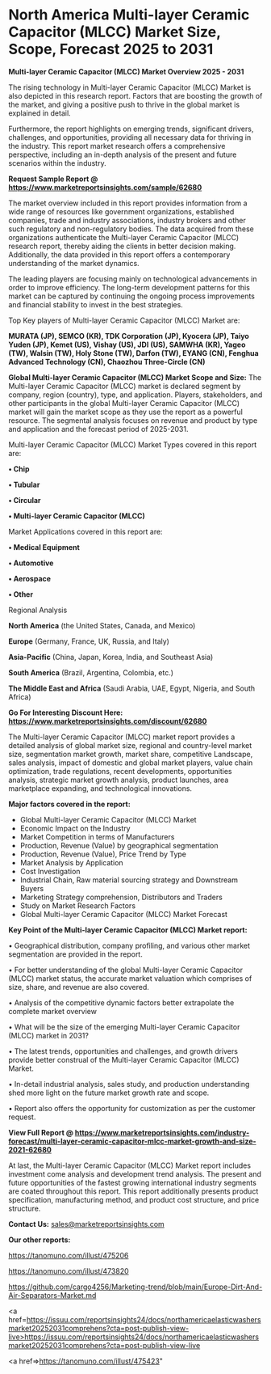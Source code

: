 # North America Multi-layer Ceramic Capacitor (MLCC) Market Size, Scope, Forecast 2025 to 2031

<Strong> Multi-layer Ceramic Capacitor (MLCC) Market Overview 2025 - 2031</strong>

The rising technology in Multi-layer Ceramic Capacitor (MLCC) Market is also depicted in this research report. Factors that are boosting the growth of the market, and giving a positive push to thrive in the global market is explained in detail.

Furthermore, the report highlights on emerging trends, significant drivers, challenges, and opportunities, providing all necessary data for thriving in the industry. This report market research offers a comprehensive perspective, including an in-depth analysis of the present and future scenarios within the industry.

<strong>Request Sample Report @ <a href=https://www.marketreportsinsights.com/sample/62680>https://www.marketreportsinsights.com/sample/62680</a></strong>

The market overview included in this report provides information from a wide range of resources like government organizations, established companies, trade and industry associations, industry brokers and other such regulatory and non-regulatory bodies. The data acquired from these organizations authenticate the Multi-layer Ceramic Capacitor (MLCC) research report, thereby aiding the clients in better decision making. Additionally, the data provided in this report offers a contemporary understanding of the market dynamics.

The leading players are focusing mainly on technological advancements in order to improve efficiency. The long-term development patterns for this market can be captured by continuing the ongoing process improvements and financial stability to invest in the best strategies.

Top Key players of Multi-layer Ceramic Capacitor (MLCC) Market are:

<strong>MURATA (JP), SEMCO (KR), TDK Corporation (JP), Kyocera (JP), Taiyo Yuden (JP), Kemet (US), Vishay (US), JDI (US), SAMWHA (KR), Yageo (TW), Walsin (TW), Holy Stone (TW), Darfon (TW), EYANG (CN), Fenghua Advanced Technology (CN), Chaozhou Three-Circle (CN)</strong>

<strong><b>Global Multi-layer Ceramic Capacitor (MLCC) Market Scope and Size:</b></strong>
The Multi-layer Ceramic Capacitor (MLCC) market is declared segment by company, region (country), type, and application. Players, stakeholders, and other participants in the global Multi-layer Ceramic Capacitor (MLCC) market will gain the market scope as they use the report as a powerful resource. The segmental analysis focuses on revenue and product by type and application and the forecast period of 2025-2031.

Multi-layer Ceramic Capacitor (MLCC) Market Types covered in this report are:

<strong>• Chip

• Tubular

• Circular

• Multi-layer Ceramic Capacitor (MLCC)</strong>

Market Applications covered in this report are:

<strong>• Medical Equipment

• Automotive

• Aerospace

• Other</strong> 

Regional Analysis

<strong>North America</strong> (the United States, Canada, and Mexico)

<strong>Europe</strong> (Germany, France, UK, Russia, and Italy)

<strong>Asia-Pacific</strong> (China, Japan, Korea, India, and Southeast Asia)

<strong>South America</strong> (Brazil, Argentina, Colombia, etc.)

<strong>The Middle East and Africa</strong> (Saudi Arabia, UAE, Egypt, Nigeria, and South Africa)

<strong>Go For Interesting Discount Here: <a href=https://www.marketreportsinsights.com/discount/62680>https://www.marketreportsinsights.com/discount/62680</a></strong>

The Multi-layer Ceramic Capacitor (MLCC) market report provides a detailed analysis of global market size, regional and country-level market size, segmentation market growth, market share, competitive Landscape, sales analysis, impact of domestic and global market players, value chain optimization, trade regulations, recent developments, opportunities analysis, strategic market growth analysis, product launches, area marketplace expanding, and technological innovations.

<strong><b>Major factors covered in the report:</b></strong>
<ul>
  <li>Global Multi-layer Ceramic Capacitor (MLCC) Market </li>
  <li>Economic Impact on the Industry</li>
  <li>Market Competition in terms of Manufacturers</li>
  <li>Production, Revenue (Value) by geographical segmentation</li>
  <li>Production, Revenue (Value), Price Trend by Type</li>
  <li>Market Analysis by Application</li>
  <li>Cost Investigation</li>
  <li>Industrial Chain, Raw material sourcing strategy and Downstream Buyers</li>
  <li>Marketing Strategy comprehension, Distributors and Traders</li>
  <li>Study on Market Research Factors</li>
  <li>Global Multi-layer Ceramic Capacitor (MLCC) Market Forecast</li>
</ul>

<strong><b>Key Point of the Multi-layer Ceramic Capacitor (MLCC) Market report:</b></strong>

• Geographical distribution, company profiling, and various other market segmentation are provided in the report.

• For better understanding of the global Multi-layer Ceramic Capacitor (MLCC) market status, the accurate market valuation which comprises of size, share, and revenue are also covered.

• Analysis of the competitive dynamic factors better extrapolate the complete market overview

• What will be the size of the emerging Multi-layer Ceramic Capacitor (MLCC) market in 2031?

• The latest trends, opportunities and challenges, and growth drivers provide better construal of the Multi-layer Ceramic Capacitor (MLCC) Market.

• In-detail industrial analysis, sales study, and production understanding shed more light on the future market growth rate and scope.

• Report also offers the opportunity for customization as per the customer request.

<strong><b>View Full Report @ <a href=https://www.marketreportsinsights.com/industry-forecast/multi-layer-ceramic-capacitor-mlcc-market-growth-and-size-2021-62680>https://www.marketreportsinsights.com/industry-forecast/multi-layer-ceramic-capacitor-mlcc-market-growth-and-size-2021-62680</a></b></strong>


At last, the Multi-layer Ceramic Capacitor (MLCC) Market report includes investment come analysis and development trend analysis. The present and future opportunities of the fastest growing international industry segments are coated throughout this report. This report additionally presents product specification, manufacturing method, and product cost structure, and price structure.

<strong>Contact Us:</strong>
sales@marketreportsinsights.com

<strong>Our other reports:</strong>

<a href=https://tanomuno.com/illust/475206>https://tanomuno.com/illust/475206</a>

<a href=https://tanomuno.com/illust/473820>https://tanomuno.com/illust/473820</a>

<a href=https://github.com/cargo4256/Marketing-trend/blob/main/Europe-Dirt-And-Air-Separators-Market.md>https://github.com/cargo4256/Marketing-trend/blob/main/Europe-Dirt-And-Air-Separators-Market.md</a>

<a href=https://issuu.com/reportsinsights24/docs/northamericaelasticwashersmarket20252031comprehens?cta=post-publish-view-live>https://issuu.com/reportsinsights24/docs/northamericaelasticwashersmarket20252031comprehens?cta=post-publish-view-live</a>

<a href=>https://tanomuno.com/illust/475423</a>"
